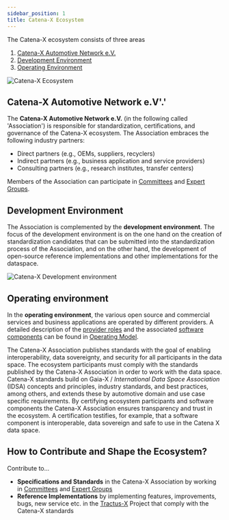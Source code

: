 ```yaml
---
sidebar_position: 1
title: Catena-X Ecosystem
---
```


The Catena-X ecosystem consists of three areas

1. [Catena-X Automotive Network e.V.](ecosystem.md#catena-x-automotive-network-ev)
2. [Development Environment](ecosystem.md#development-environment)
3. [Operating Environment](ecosystem.md#operating-environment)

![Catena-X Ecosystem](./assets/catena-x-ecosytem.png)

## Catena-X Automotive Network e.V'.'

The **Catena-X Automotive Network e.V.** (in the following called 'Association') is responsible for standardization, certifications, and governance of the Catena-X ecosystem. The Association embraces the following industry partners:

- Direct partners (e.g., OEMs, suppliers, recyclers)
- Indirect partners (e.g., business application and service providers)
- Consulting partners (e.g., research institutes, transfer centers)

Members of the Association can participate in [Committees](../organizational-structure/catena-x/committee.md) and [Expert Groups](../organizational-structure/catena-x/expert-group.md).

## Development Environment

The Association is complemented by the **development environment**. The focus of the development environment is on the one hand on the creation of standardization candidates that can be submitted into the standardization process of the Association, and on the other hand, the development of open-source reference implementations and other implementations for the dataspace.

![Catena-X Development environment](assets/cx-development-environment.drawio.svg)

## Operating environment
<!-- markdown-link-check-disable -->
In the **operating environment**, the various open source and commercial services and business applications are operated by different providers. A detailed description of the [provider roles](/docs/next/operating-model/who-roles-in-the-catena-x-ecosystem/) and the associated [software components](/docs/next/operating-model/what-service-map/) can be found in [Operating Model](/docs/next/operating-model/why-introduction).
<!-- markdown-link-check-enable -->
The Catena-X Association publishes standards with the goal of enabling interoperability, data sovereignty, and security for all participants in the data space. The ecosystem participants must comply with the standards published by the Catena-X Association in order to work with the data space. Catena-X standards build on Gaia-X / *International Data Space Association* (IDSA) concepts and principles, industry standards, and best practices, among others, and extends these by automotive domain and use case specific requirements. By certifying ecosystem participants and software components the Catena-X Association ensures transparency and trust in the ecosystem. A certification testifies, for example, that a software component is interoperable, data sovereign and safe to use in the Catena X data space.

## How to Contribute and Shape the Ecosystem?

Contribute to...

- **Specifications and Standards** in the Catena-X Association by working in [Committees](../organizational-structure/catena-x/committee.md) and [Expert Groups](../organizational-structure/catena-x/expert-group.md)
- **Reference Implementations** by implementing features, improvements, bugs, new service etc. in the [Tractus-X](https://eclipse-tractusx.github.io/) Project that comply with the Catena-X standards
